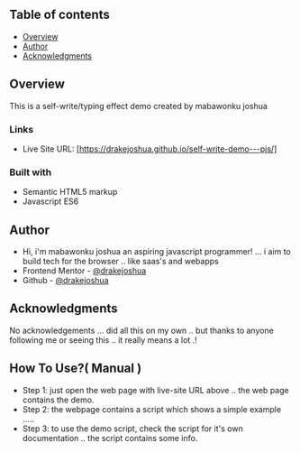 ## Table of contents

- [Overview](#overview)
- [Author](#author)
- [Acknowledgments](#acknowledgments)

## Overview
This is a self-write/typing effect demo created by mabawonku joshua

### Links

- Live Site URL: [https://drakejoshua.github.io/self-write-demo---pjs/]

### Built with

- Semantic HTML5 markup
- Javascript ES6

## Author
- Hi, i'm mabawonku joshua an aspiring javascript programmer! ... i aim to build tech for the browser .. like saas's and webapps
- Frontend Mentor - [@drakejoshua](https://www.frontendmentor.io/profile/drakejoshua)
- Github - [@drakejoshua](https://github.com/drakejoshua)

## Acknowledgments
No acknowledgements ... did all this on my own .. but thanks to anyone following me or seeing this .. it really means a lot .!

## How To Use?( Manual )
- Step 1: just open the web page with live-site URL above .. the web page contains the demo.
- Step 2: the webpage contains a script which shows a simple example .....
- Step 3: to use the demo script, check the script for it's own documentation .. the script contains some info.
